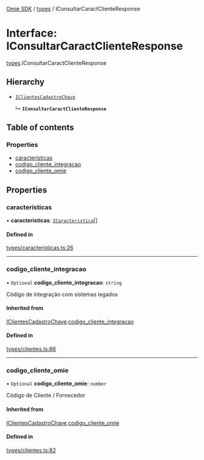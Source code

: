 [Omie SDK](../README.md) / [types](../modules/types.md) / IConsultarCaractClienteResponse

# Interface: IConsultarCaractClienteResponse

[types](../modules/types.md).IConsultarCaractClienteResponse

## Hierarchy

- [`IClientesCadastroChave`](types.IClientesCadastroChave.md)

  ↳ **`IConsultarCaractClienteResponse`**

## Table of contents

### Properties

- [caracteristicas](types.IConsultarCaractClienteResponse.md#caracteristicas)
- [codigo\_cliente\_integracao](types.IConsultarCaractClienteResponse.md#codigo_cliente_integracao)
- [codigo\_cliente\_omie](types.IConsultarCaractClienteResponse.md#codigo_cliente_omie)

## Properties

### caracteristicas

• **caracteristicas**: [`ICaracteristica`](types.ICaracteristica.md)[]

#### Defined in

[types/caracteristicas.ts:26](https://github.com/lucas-bogos/omie-sdk/blob/f0ca102/src/types/caracteristicas.ts#L26)

___

### codigo\_cliente\_integracao

• `Optional` **codigo\_cliente\_integracao**: `string`

Código de integração com sistemas legados

#### Inherited from

[IClientesCadastroChave](types.IClientesCadastroChave.md).[codigo_cliente_integracao](types.IClientesCadastroChave.md#codigo_cliente_integracao)

#### Defined in

[types/clientes.ts:86](https://github.com/lucas-bogos/omie-sdk/blob/f0ca102/src/types/clientes.ts#L86)

___

### codigo\_cliente\_omie

• `Optional` **codigo\_cliente\_omie**: `number`

Código de Cliente / Fornecedor

#### Inherited from

[IClientesCadastroChave](types.IClientesCadastroChave.md).[codigo_cliente_omie](types.IClientesCadastroChave.md#codigo_cliente_omie)

#### Defined in

[types/clientes.ts:82](https://github.com/lucas-bogos/omie-sdk/blob/f0ca102/src/types/clientes.ts#L82)
